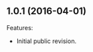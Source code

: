 <!--
	Markdown
	Copyright 2016 IS2T. All rights reserved.
	IS2T PROPRIETARY/CONFIDENTIAL. Use is subject to license terms.
-->

## 1.0.1 (2016-04-01)
Features:
  - Initial public revision.